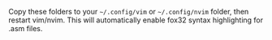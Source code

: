 Copy these folders to your `~/.config/vim` or `~/.config/nvim` folder, then restart vim/nvim. This will automatically enable fox32 syntax highlighting for .asm files.
